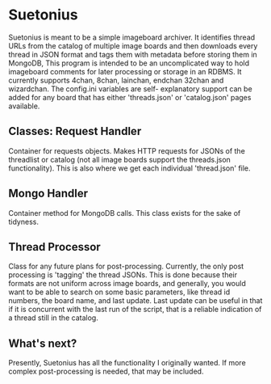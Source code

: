 Suetonius
===========================================================
 Suetonius is meant to be a simple imageboard archiver. It
 identifies thread URLs from the catalog of multiple image
 boards and then downloads every thread in JSON format and
 tags them with metadata before storing them in MongoDB,
 This program is intended to be an uncomplicated way to hold
 imageboard comments for later processing or storage in an
 RDBMS. It currently supports 4chan, 8chan, lainchan, endchan
 32chan and wizardchan. The config.ini variables are self-
 explanatory support can be added for any board that has either
 'threads.json' or 'catalog.json' pages available.

Classes:
Request Handler
-------------------------------------------------------------
Container for requests objects. Makes HTTP requests for JSONs 
of the threadlist or catalog (not all image boards support the
threads.json functionality). This is also where we get each
individual 'thread.json' file.

Mongo Handler
--------------------------------------------------------------
Container method for MongoDB calls. This class exists for the
sake of tidyness.

Thread Processor
--------------------------------------------------------------
Class for any future plans for post-processing. Currently, the
only post processing is 'tagging' the thread JSONs. This is done
because their formats are not uniform across image boards, and
generally, you would want to be able to search on some basic
parameters, like thread id numbers, the board name, and last update.
Last update can be useful in that if it is concurrent with the last
run of the script, that is a reliable indication of a thread still
in the catalog.

What's next?
--------------------------------------------------------------
Presently, Suetonius has all the functionality I originally
wanted. If more complex post-processing is needed, that may be
included.
